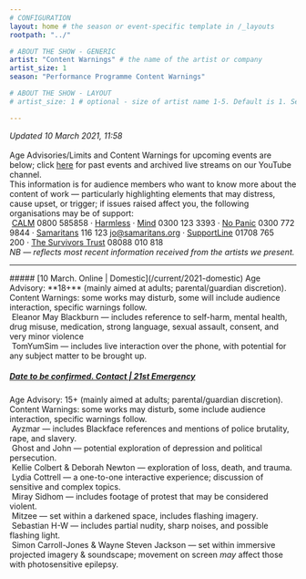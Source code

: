 ```yaml
---
# CONFIGURATION
layout: home # the season or event-specific template in /_layouts
rootpath: "../"

# ABOUT THE SHOW - GENERIC
artist: "Content Warnings" # the name of the artist or company
artist_size: 1
season: "Performance Programme Content Warnings"

# ABOUT THE SHOW - LAYOUT
# artist_size: 1 # optional - size of artist name 1-5. Default is 1. Set longer names to lower values

---
```

*Updated 10 March 2021, 11:58*<br><br>Age Advisories/Limits and Content Warnings for upcoming events are below; click [here](/archive/warnings) for past events and archived live streams on our YouTube channel.<br>This information is for audience members who want to know more about the content of work — particularly highlighting elements that may distress, cause upset, or trigger; if issues raised affect you, the following organisations may be of support:<br>&nbsp;<a href="http://thecalmzone.net" target="_blank">CALM</a> 0800 585858&nbsp;·&nbsp;<a href="http://harmless.org.uk" target="_blank">Harmless</a>&nbsp;·&nbsp;<a href="http://mind.org.uk" target="_blank">Mind</a> 0300 123 3393&nbsp;·&nbsp;<a href="http://nopanic.org.uk" target="_blank">No Panic</a> 0300 772 9844&nbsp;·&nbsp;<a href="http://samaritans.org" target="_blank">Samaritans</a> 116 123 jo@samaritans.org&nbsp;·&nbsp;<a href="http://supportline.org.uk" target="_blank">SupportLine</a> 01708 765 200&nbsp;·&nbsp;<a href="http://thesurvivorstrust.org" target="_blank">The Survivors Trust</a> 08088 010 818<br>*NB — reflects most recent information received from the artists we present.*         
<hr>         
##### [10 March. Online | Domestic](/current/2021-domestic)        
Age Advisory: **18+** (mainly aimed at adults; parental/guardian discretion).<br>Content Warnings: some works may disturb, some will include audience interaction, specific warnings follow.<br>&nbsp;Eleanor May Blackburn — includes reference to self-harm, mental health, drug misuse, medication, strong language, sexual assault, consent, and very minor violence<br>&nbsp;TomYumSim — includes live interaction over the phone, with potential for any subject matter to be brought up.           
        
##### [Date to be confirmed. Contact | 21st Emergency](/current/2021-emergency)        
Age Advisory: 15+ (mainly aimed at adults; parental/guardian discretion).<br>Content Warnings: some works may disturb, some include audience interaction, specific warnings follow.<br>&nbsp;Ayzmar — includes Blackface references and mentions of police brutality, rape, and slavery.<br>&nbsp;Ghost and John — potential exploration of depression and political persecution.<br>&nbsp;Kellie Colbert & Deborah Newton — exploration of loss, death, and trauma.<br>&nbsp;Lydia Cottrell — a one-to-one interactive experience; discussion of sensitive and complex topics.<br>&nbsp;Miray Sidhom — includes footage of protest that may be considered violent.<br>&nbsp;Mitzee — set within a darkened space, includes flashing imagery.<br>&nbsp;Sebastian H-W — includes partial nudity, sharp noises, and possible flashing light.<br>&nbsp;Simon Carroll-Jones & Wayne Steven Jackson — set within immersive projected imagery & soundscape; movement on screen *may* affect those with photosensitive epilepsy.

